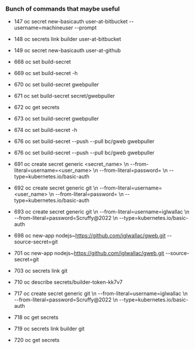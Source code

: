  ### Bunch of commands that maybe useful
 <p>

  - 147  oc secret new-basicauth user-at-bitbucket --username=machineuser --prompt
  - 148  oc secrets link builder user-at-bitbucket
  - 149  oc secret new-basicauth user-at-github


  - 668  oc set build-secret
  - 669  oc set build-secret -h
  - 670  oc set build-secret gwebpuller
  - 671  oc set build-secret secret/gwebpuller
  - 672  oc get secrets
  - 673  oc set build-secret gwebpuller
  - 674  oc set build-secret -h
  - 676  oc set build-secret --push --pull bc/gweb gwebpuller

  - 676  oc set build-secret --push --pull bc/gweb gwebpuller
  - 691  oc create secret generic <secret_name> \\n    --from-literal=username=<user_name> \\n    --from-literal=password=<password> \\n    --type=kubernetes.io/basic-auth
  - 692  oc create secret generic git  \\n    --from-literal=username=<user_name> \\n    --from-literal=password=<password> \\n    --type=kubernetes.io/basic-auth
  - 693  oc create secret generic git  \\n    --from-literal=username=iglwallac \\n    --from-literal=password=Scruffy\@2022 \\n    --type=kubernetes.io/basic-auth
  - 698  oc new-app nodejs~https://github.com/iglwallac/gweb.git --source-secret=git
  - 701  oc new-app nodejs~https://github.com/iglwallac/gweb.git --source-secret=git
  - 703  oc secrets link  git

  - 710  oc describe secrets/builder-token-kk7v7
  - 717  oc create secret generic git  \\n    --from-literal=username=iglwallac \\n    --from-literal=password=Scruffy\@2022 \\n    --type=kubernetes.io/basic-auth
  - 718  oc get secrets
  - 719  oc secrets link builder git
  - 720  oc get secrets


